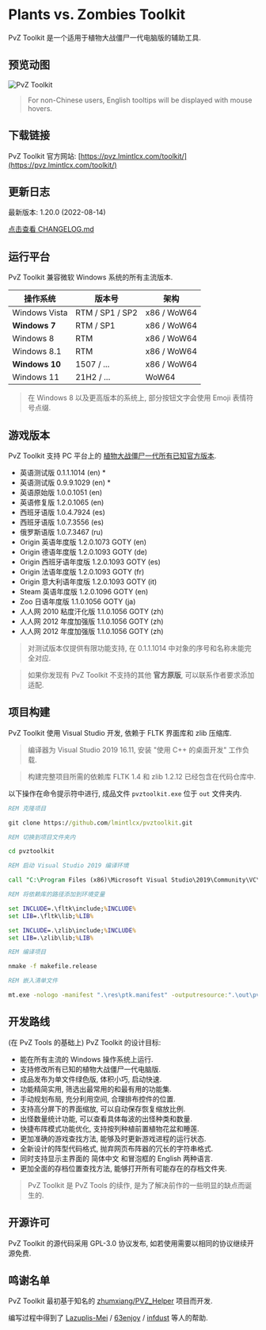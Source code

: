 
# Plants vs. Zombies Toolkit

PvZ Toolkit 是一个适用于植物大战僵尸一代电脑版的辅助工具.

## 预览动图

![PvZ Toolkit](https://github.com/lmintlcx/pvztoolkit/raw/master/pvztoolkit.gif)

> For non-Chinese users, English tooltips will be displayed with mouse hovers.

## 下载链接

PvZ Toolkit 官方网站: [https://pvz.lmintlcx.com/toolkit/](https://pvz.lmintlcx.com/toolkit/)

## 更新日志

最新版本: 1.20.0 (2022-08-14)

[点击查看 CHANGELOG.md](https://github.com/lmintlcx/pvztoolkit/blob/master/CHANGELOG.md)

## 运行平台

PvZ Toolkit 兼容微软 Windows 系统的所有主流版本.

| 操作系统       | 版本号          | 架构        |
| -------------- | --------------- | ----------- |
| Windows Vista  | RTM / SP1 / SP2 | x86 / WoW64 |
| **Windows 7**  | RTM / SP1       | x86 / WoW64 |
| Windows 8      | RTM             | x86 / WoW64 |
| Windows 8.1    | RTM             | x86 / WoW64 |
| **Windows 10** | 1507 / ...      | x86 / WoW64 |
| Windows 11     | 21H2 / ...      | WoW64       |

> 在 Windows 8 以及更高版本的系统上, 部分按钮文字会使用 Emoji 表情符号点缀.

## 游戏版本

PvZ Toolkit 支持 PC 平台上的 [植物大战僵尸一代所有已知官方版本](https://pvz.lmintlcx.com/download/).

- 英语测试版 0.1.1.1014 (en) \*
- 英语测试版 0.9.9.1029 (en) \*
- 英语原始版 1.0.0.1051 (en)
- 英语修复版 1.2.0.1065 (en)
- 西班牙语版 1.0.4.7924 (es)
- 西班牙语版 1.0.7.3556 (es)
- 俄罗斯语版 1.0.7.3467 (ru)
- Origin 英语年度版 1.2.0.1073 GOTY (en)
- Origin 德语年度版 1.2.0.1093 GOTY (de)
- Origin 西班牙语年度版 1.2.0.1093 GOTY (es)
- Origin 法语年度版 1.2.0.1093 GOTY (fr)
- Origin 意大利语年度版 1.2.0.1093 GOTY (it)
- Steam 英语年度版 1.2.0.1096 GOTY (en)
- Zoo 日语年度版 1.1.0.1056 GOTY (ja)
- 人人网 2010 粘度汗化版 1.1.0.1056 GOTY (zh)
- 人人网 2012 年度加强版 1.1.0.1056 GOTY (zh)
- 人人网 2012 年度加强版 1.1.0.1056 GOTY (zh)

> 对测试版本仅提供有限功能支持, 在 0.1.1.1014 中对象的序号和名称未能完全对应.

> 如果你发现有 PvZ Toolkit 不支持的其他 **官方原版**, 可以联系作者要求添加适配.

## 项目构建

PvZ Toolkit 使用 Visual Studio 开发, 依赖于 FLTK 界面库和 zlib 压缩库.

> 编译器为 Visual Studio 2019 16.11, 安装 "使用 C++ 的桌面开发" 工作负载.

> 构建完整项目所需的依赖库 FLTK 1.4 和 zlib 1.2.12 已经包含在代码仓库中.

以下操作在命令提示符中进行, 成品文件 `pvztoolkit.exe` 位于 `out` 文件夹内.

```bat
REM 克隆项目

git clone https://github.com/lmintlcx/pvztoolkit.git

REM 切换到项目文件夹内

cd pvztoolkit

REM 启动 Visual Studio 2019 编译环境

call "C:\Program Files (x86)\Microsoft Visual Studio\2019\Community\VC\Auxiliary\Build\vcvarsall.bat" x86

REM 将依赖库的路径添加到环境变量

set INCLUDE=.\fltk\include;%INCLUDE%
set LIB=.\fltk\lib;%LIB%

set INCLUDE=.\zlib\include;%INCLUDE%
set LIB=.\zlib\lib;%LIB%

REM 编译项目

nmake -f makefile.release

REM 嵌入清单文件

mt.exe -nologo -manifest ".\res\ptk.manifest" -outputresource:".\out\pvztoolkit.exe;#1"
```

## 开发路线

(在 PvZ Tools 的基础上) PvZ Toolkit 的设计目标:

- 能在所有主流的 Windows 操作系统上运行.
- 支持修改所有已知的植物大战僵尸一代电脑版.
- 成品发布为单文件绿色版, 体积小巧, 启动快速.
- 功能精简实用, 筛选出最常用的和最有用的功能集.
- 手动规划布局, 充分利用空间, 合理排布控件的位置.
- 支持高分屏下的界面缩放, 可以自动保存恢复缩放比例.
- 出怪数量统计功能, 可以查看具体每波的出怪种类和数量.
- 快捷布阵模式功能优化, 支持按列种植前置植物花盆和睡莲.
- 更加准确的游戏查找方法, 能够及时更新游戏进程的运行状态.
- 全新设计的阵型代码格式, 抛弃网页布阵器的冗长的字符串格式.
- 同时支持显示主界面的 简体中文 和冒泡框的 English 两种语言.
- 更加全面的存档位置查找方法, 能够打开所有可能存在的存档文件夹.

> PvZ Toolkit 是 PvZ Tools 的续作, 是为了解决前作的一些明显的缺点而诞生的.

## 开源许可

PvZ Toolkit 的源代码采用 GPL-3.0 协议发布, 如若使用需要以相同的协议继续开源免费.

## 鸣谢名单

PvZ Toolkit 最初基于知名的 [zhumxiang/PVZ_Helper](https://github.com/zhumxiang/PVZ_Helper) 项目而开发.

编写过程中得到了 [Lazuplis-Mei](https://github.com/Lazuplis-Mei) / [63enjoy](https://github.com/63enjoy) / [infdust](https://github.com/infdust) 等人的帮助.

